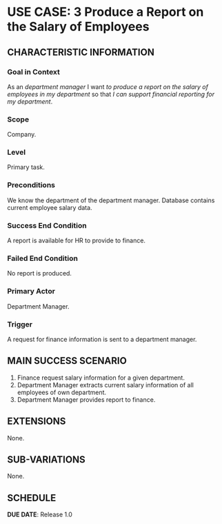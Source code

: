 
# USE CASE: 3 Produce a Report on the Salary of Employees 

## CHARACTERISTIC INFORMATION

### Goal in Context
As an *department manager* I want *to produce a report on the salary of employees in my department* so that *I can support financial reporting for my department*.

### Scope

Company.

### Level

Primary task.

### Preconditions

We know the department of the department manager. Database contains current employee salary data.

### Success End Condition

A report is available for HR to provide to finance.

### Failed End Condition

No report is produced.

### Primary Actor

Department Manager.

### Trigger

A request for finance information is sent to a department manager.

## MAIN SUCCESS SCENARIO

1. Finance request salary information for a given department.
3. Department Manager extracts current salary information of all employees of own department.
4. Department Manager provides report to finance.

## EXTENSIONS

None.

## SUB-VARIATIONS

None.

## SCHEDULE

**DUE DATE**: Release 1.0
